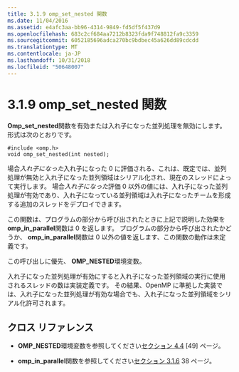 ```yaml
---
title: 3.1.9 omp_set_nested 関数
ms.date: 11/04/2016
ms.assetid: e4afc3aa-bb96-4314-9849-fd5df5f437d9
ms.openlocfilehash: 683c2cf684aa7212b8323fda9f748812fa9c3359
ms.sourcegitcommit: 6052185696adca270bc9bdbec45a626dd89cdcdd
ms.translationtype: MT
ms.contentlocale: ja-JP
ms.lasthandoff: 10/31/2018
ms.locfileid: "50648007"
---
```

# <a name="319-ompsetnested-function"></a>3.1.9 omp_set_nested 関数

**Omp_set_nested**関数を有効または入れ子になった並列処理を無効にします。 形式は次のとおりです。

```
#include <omp.h>
void omp_set_nested(int nested);
```

場合*入れ子になった*入れ子になった 0 に評価される、これは、既定では、並列処理が無効と入れ子になった並列領域はシリアル化され、現在のスレッドによって実行します。 場合*入れ子になった*評価 0 以外の値には、入れ子になった並列処理が有効であり、入れ子になっている並列領域は入れ子になったチームを形成する追加のスレッドをデプロイできます。

この関数は、プログラムの部分から呼び出されたときに上記で説明した効果を**omp_in_parallel**関数は 0 を返します。 プログラムの部分から呼び出されたかどうか、 **omp_in_parallel**関数は 0 以外の値を返します、この関数の動作は未定義です。

この呼び出しに優先、 **OMP_NESTED**環境変数。

入れ子になった並列処理が有効にすると入れ子になった並列領域の実行に使用されるスレッドの数は実装定義です。 その結果、OpenMP に準拠した実装では、入れ子になった並列処理が有効な場合でも、入れ子になった並列領域をシリアル化許可されます。

## <a name="cross-references"></a>クロス リファレンス

- **OMP_NESTED**環境変数を参照してください[セクション 4.4](../../parallel/openmp/4-4-omp-nested.md) [49] ページ。

- **omp_in_parallel**関数を参照してください[セクション 3.1.6](../../parallel/openmp/3-1-6-omp-in-parallel-function.md) 38 ページ。